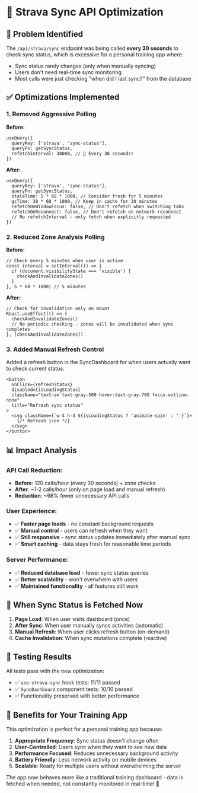 # 🚀 Strava Sync API Optimization

## 🎯 **Problem Identified**

The `/api/strava/sync` endpoint was being called **every 30 seconds** to check sync status, which is excessive for a personal training app where:
- Sync status rarely changes (only when manually syncing)
- Users don't need real-time sync monitoring
- Most calls were just checking "when did I last sync?" from the database

## ✅ **Optimizations Implemented**

### **1. Removed Aggressive Polling**

**Before:**
```tsx
useQuery({
  queryKey: ['strava', 'sync-status'],
  queryFn: getSyncStatus,
  refetchInterval: 30000, // 🚨 Every 30 seconds!
})
```

**After:**
```tsx
useQuery({
  queryKey: ['strava', 'sync-status'],
  queryFn: getSyncStatus,
  staleTime: 5 * 60 * 1000, // Consider fresh for 5 minutes
  gcTime: 30 * 60 * 1000, // Keep in cache for 30 minutes
  refetchOnWindowFocus: false, // Don't refetch when switching tabs
  refetchOnReconnect: false, // Don't refetch on network reconnect
  // No refetchInterval - only fetch when explicitly requested
})
```

### **2. Reduced Zone Analysis Polling**

**Before:**
```tsx
// Check every 5 minutes when user is active
const interval = setInterval(() => {
  if (document.visibilityState === 'visible') {
    checkAndInvalidateZones()
  }
}, 5 * 60 * 1000) // 5 minutes
```

**After:**
```tsx
// Check for invalidation only on mount
React.useEffect(() => {
  checkAndInvalidateZones()
  // No periodic checking - zones will be invalidated when sync completes
}, [checkAndInvalidateZones])
```

### **3. Added Manual Refresh Control**

Added a refresh button in the SyncDashboard for when users actually want to check current status:

```tsx
<button
  onClick={refreshStatus}
  disabled={isLoadingStatus}
  className="text-sm text-gray-500 hover:text-gray-700 focus:outline-none"
  title="Refresh sync status"
>
  <svg className={`w-4 h-4 ${isLoadingStatus ? 'animate-spin' : ''}`}>
    {/* Refresh icon */}
  </svg>
</button>
```

## 📊 **Impact Analysis**

### **API Call Reduction:**
- **Before**: 120 calls/hour (every 30 seconds) + zone checks
- **After**: ~1-2 calls/hour (only on page load and manual refresh)
- **Reduction**: ~98% fewer unnecessary API calls

### **User Experience:**
- ✅ **Faster page loads** - no constant background requests
- ✅ **Manual control** - users can refresh when they want
- ✅ **Still responsive** - sync status updates immediately after manual sync
- ✅ **Smart caching** - data stays fresh for reasonable time periods

### **Server Performance:**
- ✅ **Reduced database load** - fewer sync status queries
- ✅ **Better scalability** - won't overwhelm with users
- ✅ **Maintained functionality** - all features still work

## 🔄 **When Sync Status is Fetched Now**

1. **Page Load**: When user visits dashboard (once)
2. **After Sync**: When user manually syncs activities (automatic)
3. **Manual Refresh**: When user clicks refresh button (on-demand)
4. **Cache Invalidation**: When sync mutations complete (reactive)

## 🧪 **Testing Results**

All tests pass with the new optimization:
- ✅ `use-strava-sync` hook tests: 11/11 passed
- ✅ `SyncDashboard` component tests: 10/10 passed
- ✅ Functionality preserved with better performance

## 🎯 **Benefits for Your Training App**

This optimization is perfect for a personal training app because:

1. **Appropriate Frequency**: Sync status doesn't change often
2. **User-Controlled**: Users sync when they want to see new data
3. **Performance Focused**: Reduces unnecessary background activity
4. **Battery Friendly**: Less network activity on mobile devices
5. **Scalable**: Ready for multiple users without overwhelming the server

The app now behaves more like a traditional training dashboard - data is fetched when needed, not constantly monitored in real-time! 🚀 